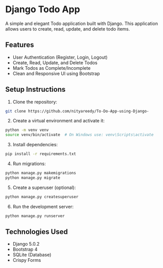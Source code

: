 # Django Todo App

A simple and elegant Todo application built with Django. This application allows users to create, read, update, and delete todo items.

## Features

- User Authentication (Register, Login, Logout)
- Create, Read, Update, and Delete Todos
- Mark Todos as Complete/Incomplete
- Clean and Responsive UI using Bootstrap

## Setup Instructions

1. Clone the repository:
```bash
git clone https://github.com/nityareedy/To-Do-App-using-Django-
```

2. Create a virtual environment and activate it:
```bash
python -m venv venv
source venv/bin/activate  # On Windows use: venv\Scripts\activate
```

3. Install dependencies:
```bash
pip install -r requirements.txt
```

4. Run migrations:
```bash
python manage.py makemigrations
python manage.py migrate
```

5. Create a superuser (optional):
```bash
python manage.py createsuperuser
```

6. Run the development server:
```bash
python manage.py runserver
```

## Technologies Used

- Django 5.0.2
- Bootstrap 4
- SQLite (Database)
- Crispy Forms 
